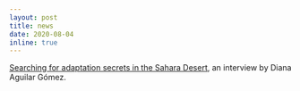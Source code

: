 ```yaml
---
layout: post
title: news
date: 2020-08-04
inline: true
---
```


[Searching for adaptation secrets in the Sahara Desert](https://dianaaguilaruniverse.wordpress.com/2021/01/15/searching-for-adaptation-secrets-in-the-sahara-desert/), an interview by Diana Aguilar Gómez. 
